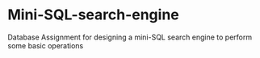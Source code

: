 # Mini-SQL-search-engine
Database Assignment for designing a mini-SQL search engine to perform some basic operations
